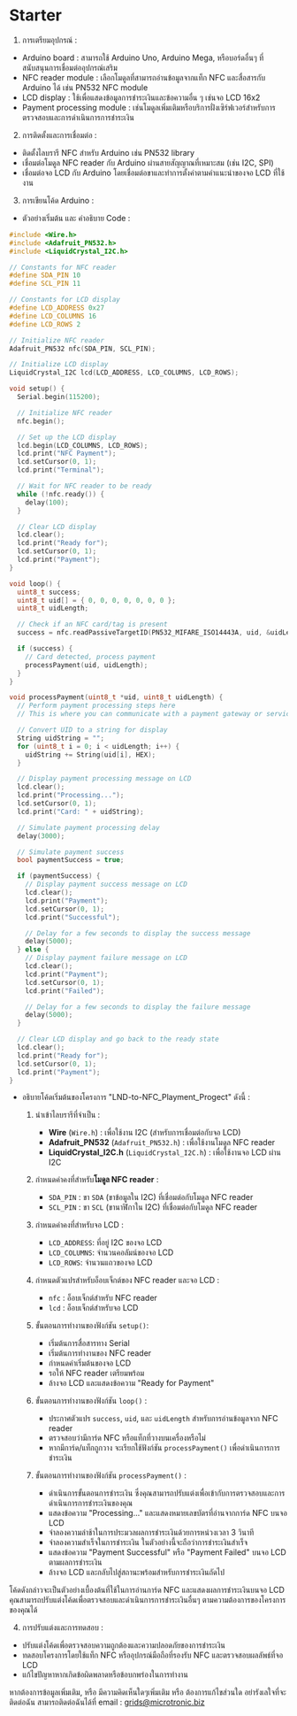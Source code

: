 # Starter

1. การเตรียมอุปกรณ์ :

  - Arduino board : สามารถใช้ Arduino Uno, Arduino Mega, หรือบอร์ดอื่นๆ ที่สนับสนุนการเชื่อมต่ออุปกรณ์เสริม
  - NFC reader module : เลือกโมดูลที่สามารถอ่านข้อมูลจากแท็ก NFC และสื่อสารกับ Arduino ได้ เช่น PN532 NFC module
  - LCD display : ใช้เพื่อแสดงข้อมูลการชำระเงินและข้อความอื่น ๆ เช่นจอ LCD 16x2
  - Payment processing module : เช่นโมดูลเพิ่มเติมหรือบริการฝั่งเซิร์ฟเวอร์สำหรับการตรวจสอบและการดำเนินการการชำระเงิน

2. การติดตั้งและการเชื่อมต่อ :

  - ติดตั้งไลบรารี NFC สำหรับ Arduino เช่น PN532 library
  - เชื่อมต่อโมดูล NFC reader กับ Arduino ผ่านสายสัญญาณที่เหมาะสม (เช่น I2C, SPI)
  - เชื่อมต่อจอ LCD กับ Arduino โดยเชื่อมต่อขาและทำการตั้งค่าตามคำแนะนำของจอ LCD ที่ใช้งาน

3. การเขียนโค้ด Arduino :

  - ตัวอย่างเริ่มต้น และ คำอธิบาย Code :

~~~cpp
#include <Wire.h>
#include <Adafruit_PN532.h>
#include <LiquidCrystal_I2C.h>

// Constants for NFC reader
#define SDA_PIN 10
#define SCL_PIN 11

// Constants for LCD display
#define LCD_ADDRESS 0x27
#define LCD_COLUMNS 16
#define LCD_ROWS 2

// Initialize NFC reader
Adafruit_PN532 nfc(SDA_PIN, SCL_PIN);

// Initialize LCD display
LiquidCrystal_I2C lcd(LCD_ADDRESS, LCD_COLUMNS, LCD_ROWS);

void setup() {
  Serial.begin(115200);

  // Initialize NFC reader
  nfc.begin();

  // Set up the LCD display
  lcd.begin(LCD_COLUMNS, LCD_ROWS);
  lcd.print("NFC Payment");
  lcd.setCursor(0, 1);
  lcd.print("Terminal");

  // Wait for NFC reader to be ready
  while (!nfc.ready()) {
    delay(100);
  }

  // Clear LCD display
  lcd.clear();
  lcd.print("Ready for");
  lcd.setCursor(0, 1);
  lcd.print("Payment");
}

void loop() {
  uint8_t success;
  uint8_t uid[] = { 0, 0, 0, 0, 0, 0, 0 };
  uint8_t uidLength;

  // Check if an NFC card/tag is present
  success = nfc.readPassiveTargetID(PN532_MIFARE_ISO14443A, uid, &uidLength);

  if (success) {
    // Card detected, process payment
    processPayment(uid, uidLength);
  }
}

void processPayment(uint8_t *uid, uint8_t uidLength) {
  // Perform payment processing steps here
  // This is where you can communicate with a payment gateway or service

  // Convert UID to a string for display
  String uidString = "";
  for (uint8_t i = 0; i < uidLength; i++) {
    uidString += String(uid[i], HEX);
  }

  // Display payment processing message on LCD
  lcd.clear();
  lcd.print("Processing...");
  lcd.setCursor(0, 1);
  lcd.print("Card: " + uidString);

  // Simulate payment processing delay
  delay(3000);

  // Simulate payment success
  bool paymentSuccess = true;

  if (paymentSuccess) {
    // Display payment success message on LCD
    lcd.clear();
    lcd.print("Payment");
    lcd.setCursor(0, 1);
    lcd.print("Successful");

    // Delay for a few seconds to display the success message
    delay(5000);
  } else {
    // Display payment failure message on LCD
    lcd.clear();
    lcd.print("Payment");
    lcd.setCursor(0, 1);
    lcd.print("Failed");

    // Delay for a few seconds to display the failure message
    delay(5000);
  }

  // Clear LCD display and go back to the ready state
  lcd.clear();
  lcd.print("Ready for");
  lcd.setCursor(0, 1);
  lcd.print("Payment");
}
~~~

  - อธิบายโค้ดเริ่มต้นของโครงการ "LND-to-NFC_Playment_Progect" ดังนี้ :

    1. นำเข้าไลบรารีที่จำเป็น :

        - **Wire** (`Wire.h`) : เพื่อใช้งาน I2C (สำหรับการเชื่อมต่อกับจอ LCD)
        - **Adafruit_PN532** (`Adafruit_PN532.h`) : เพื่อใช้งานโมดูล NFC reader
        - **LiquidCrystal_I2C.h** (`LiquidCrystal_I2C.h`) : เพื่อใช้งานจอ LCD ผ่าน I2C

    2. กำหนดค่าคงที่สำหรับ**โมดูล NFC reader** :

        - `SDA_PIN` : ขา `SDA` (ขาข้อมูลใน I2C) ที่เชื่อมต่อกับโมดูล NFC reader
        - `SCL_PIN` : ขา `SCL` (ขานาฬิกาใน I2C) ที่เชื่อมต่อกับโมดูล NFC reader

    3. กำหนดค่าคงที่สำหรับจอ LCD :

        - `LCD_ADDRESS`: ที่อยู่ I2C ของจอ LCD
        - `LCD_COLUMNS`: จำนวนคอลัมน์ของจอ LCD
        - `LCD_ROWS`: จำนวนแถวของจอ LCD

    4. กำหนดตัวแปรสำหรับอ็อบเจ็กต์ของ NFC reader และจอ LCD :

        - `nfc` : อ็อบเจ็กต์สำหรับ NFC reader
        - `lcd` : อ็อบเจ็กต์สำหรับจอ LCD

    5. ขั้นตอนการทำงานของฟังก์ชัน `setup()`:

        - เริ่มต้นการสื่อสารทาง Serial
        - เริ่มต้นการทำงานของ NFC reader
        - กำหนดค่าเริ่มต้นของจอ LCD
        - รอให้ NFC reader เตรียมพร้อม
        - ล้างจอ LCD และแสดงข้อความ "Ready for Payment"

    6. ขั้นตอนการทำงานของฟังก์ชัน `loop()` :

        - ประกาศตัวแปร `success`, `uid`, และ `uidLength` สำหรับการอ่านข้อมูลจาก NFC reader
        - ตรวจสอบว่ามีการ์ด NFC หรือแท็กที่วางบนเครื่องหรือไม่
        - หากมีการ์ด/แท็กถูกวาง จะเรียกใช้ฟังก์ชัน `processPayment()` เพื่อดำเนินการการชำระเงิน

    7. ขั้นตอนการทำงานของฟังก์ชัน `processPayment()` :

        - ดำเนินการขั้นตอนการชำระเงิน ซึ่งคุณสามารถปรับแต่งเพื่อเข้ากับการตรวจสอบและการดำเนินการการชำระเงินของคุณ
        - แสดงข้อความ "Processing..." และแสดงหมายเลขบัตรที่อ่านจากการ์ด NFC บนจอ LCD
        - จำลองความล่าช้าในการประมวลผลการชำระเงินด้วยการหน่วงเวลา 3 วินาที
        - จำลองความสำเร็จในการชำระเงิน ในตัวอย่างนี้จะถือว่าการชำระเงินสำเร็จ
        - แสดงข้อความ "Payment Successful" หรือ "Payment Failed" บนจอ LCD ตามผลการชำระเงิน
        - ล้างจอ LCD และกลับไปสู่สถานะพร้อมสำหรับการชำระเงินถัดไป

  โค้ดดังกล่าวจะเป็นตัวอย่างเบื้องต้นที่ใช้ในการอ่านการ์ด NFC และแสดงผลการชำระเงินบนจอ LCD คุณสามารถปรับแต่งโค้ดเพื่อตรวจสอบและดำเนินการการชำระเงินอื่นๆ ตามความต้องการของโครงการของคุณได้

4. การปรับแต่งและการทดสอบ :

  - ปรับแต่งโค้ดเพื่อตรวจสอบความถูกต้องและความปลอดภัยของการชำระเงิน
  - ทดสอบโครงการโดยใช้แท็ก NFC หรืออุปกรณ์มือถือที่รองรับ NFC และตรวจสอบผลลัพธ์ที่จอ LCD
  - แก้ไขปัญหาหากเกิดข้อผิดพลาดหรือข้อบกพร่องในการทำงาน

หากต้องการข้อมูลเพิ่มเติม, หรือ มีความคิดเห็นใดๆเพิ่มเติม หรือ ต้องการแก้ไขส่วนใด อย่ารังเลใจที่จะติดต่อฉัน 
สามารถติดต่อฉันได้ที่ email : grids@microtronic.biz
